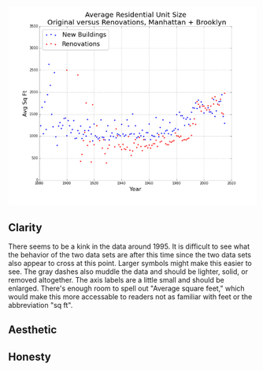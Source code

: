 
![mu529's plot](https://raw.githubusercontent.com/mu529/PUI2015_murbanek/master/HW8/foo.png "mu529's plot")

## Clarity
There seems to be a kink in the data around 1995. It is difficult to see what the behavior of the two data sets are after this time since the two data sets also appear to cross at this point. Larger symbols might make this easier to see. The gray dashes also muddle the data and should be lighter, solid, or removed altogether. The axis labels are a little small and should be enlarged. There's enough room to spell out "Average square feet," which would make this more accessable to readers not as familiar with feet or the abbreviation "sq ft".

## Aesthetic


## Honesty
